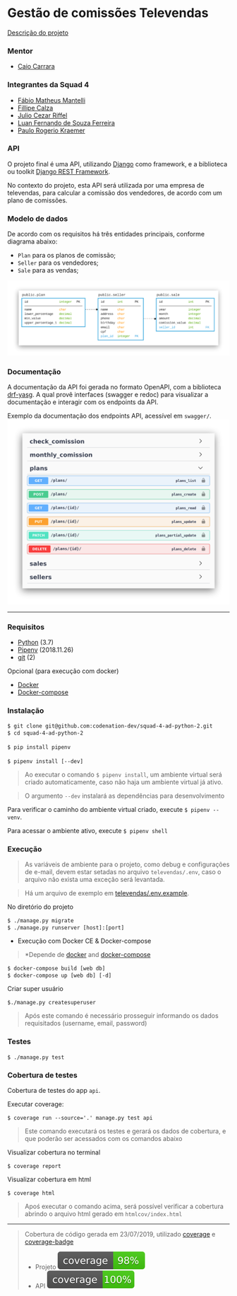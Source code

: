 # Gestão de comissões Televendas

[Descrição do projeto](descricao.md)

### Mentor
- [Caio Carrara](https://github.com/cacarrara) 

### Integrantes da Squad 4

- [Fábio Matheus Mantelli](https://github.com/fabiomantelli)
- [Fillipe Calza](https://github.com/fcalza)
- [Julio Cezar Riffel](https://github.com/julioriffel)
- [Luan Fernando de Souza Ferreira](https://github.com/luanfsf)
- [Paulo Rogerio Kraemer](https://github.com/paulork)

### API 

O projeto final é uma API, utilizando [Django](https://www.djangoproject.com/) como framework, e a biblioteca ou toolkit [Django REST Framework](https://www.django-rest-framework.org/).

No contexto do projeto, esta API será utilizada por uma empresa de televendas, para calcular a comissão dos vendedores, de acordo com um plano de comissões. 


### Modelo de dados
De acordo com os requisitos há três entidades principais, conforme diagrama abaixo:
- `Plan` para os planos de comissão;
- `Seller` para os vendedores;
- `Sale` para as vendas;
 
![](media/mer.png)

### Documentação
A documentação da API foi gerada no formato OpenAPI, com a biblioteca [drf-yasg](https://drf-yasg.readthedocs.io/en/stable/).
A qual provê interfaces (swagger e redoc) para visualizar a documentação e interagir com os endpoints da API.

Exemplo da documentação dos endpoints API, acessível em `swagger/`. 
![](media/swagger_3.png) 

------

### Requisitos

- [Python](https://www.python.org/downloads/) (3.7) 
- [Pipenv](https://pypi.org/project/pipenv/2018.11.26/) (2018.11.26)
- [git](https://git-scm.com/) (2) 

Opcional (para execução com docker)

- [Docker](https://docs.docker.com/install/)
- [Docker-compose](https://docs.docker.com/compose/)

### Instalação

```
$ git clone git@github.com:codenation-dev/squad-4-ad-python-2.git
$ cd squad-4-ad-python-2

$ pip install pipenv

$ pipenv install [--dev]
```

> Ao executar o comando `$ pipenv install`, um ambiente virtual será criado automaticamente, caso não haja um ambiente virtual já ativo.

> O argumento `--dev` instalará as dependências para desenvolvimento

Para verificar o caminho do ambiente virtual criado, execute `$ pipenv --venv`.

Para acessar o ambiente ativo, execute `$ pipenv shell`


### Execução
> As variáveis de ambiente para o projeto, como debug e configurações de e-mail, devem estar setadas no arquivo `televendas/.env`, caso o arquivo não exista uma exceção será levantada.

> Há um arquivo de exemplo em [televendas/.env.example](televendas/.env.example).

No diretório do projeto
```
$ ./manage.py migrate
$ ./manage.py runserver [host]:[port]
```

- Execução com Docker CE & Docker-compose
> *Depende de [docker](https://docs.docker.com/install/) and [docker-compose](https://docs.docker.com/compose/)
```
$ docker-compose build [web db]
$ docker-compose up [web db] [-d]
```

Criar super usuário
```
$./manage.py createsuperuser
```
> Após este comando é necessário prosseguir informando os dados requisitados (username, email, password)

### Testes

```
$ ./manage.py test
```

### Cobertura de testes

Cobertura de testes do app `api`.

Executar coverage:
```
$ coverage run --source='.' manage.py test api
```
> Este comando executará os testes e gerará os dados de cobertura, e que poderão ser acessados com os comandos abaixo  

Visualizar cobertura no terminal
```
$ coverage report
```
Visualizar cobertura em html
```
$ coverage html
```
> Apoś executar o comando acima, será possível verificar a cobertura abrindo o arquivo html gerado em `htmlcov/index.html`

----

>Cobertura de código gerada em 23/07/2019, utilizado [coverage]() e [coverage-badge](https://github.com/dbrgn/coverage-badge) 
> - Projeto ![](media/project_coverage.svg)
> - API ![](media/api_coverage.svg)
